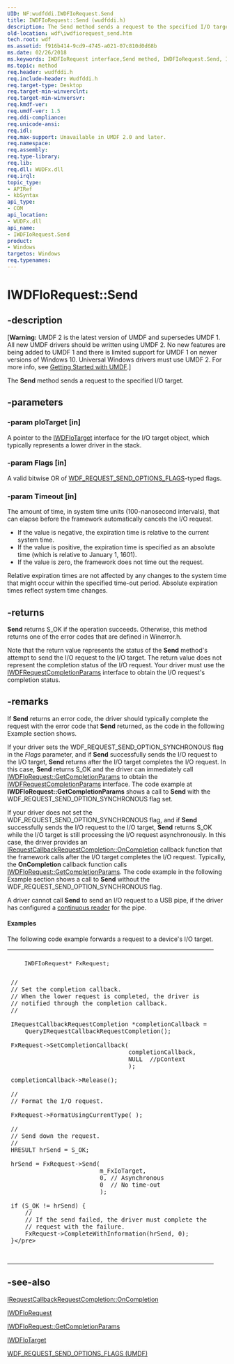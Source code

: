 ```yaml
---
UID: NF:wudfddi.IWDFIoRequest.Send
title: IWDFIoRequest::Send (wudfddi.h)
description: The Send method sends a request to the specified I/O target.
old-location: wdf\iwdfiorequest_send.htm
tech.root: wdf
ms.assetid: f916b414-9cd9-4745-a021-07c810d0d68b
ms.date: 02/26/2018
ms.keywords: IWDFIoRequest interface,Send method, IWDFIoRequest.Send, IWDFIoRequest::Send, Send, Send method, Send method,IWDFIoRequest interface, UMDFRequestObjectRef_f3a8e812-392d-478c-8234-8125bec14f1d.xml, umdf.iwdfiorequest_send, wdf.iwdfiorequest_send, wudfddi/IWDFIoRequest::Send
ms.topic: method
req.header: wudfddi.h
req.include-header: Wudfddi.h
req.target-type: Desktop
req.target-min-winverclnt: 
req.target-min-winversvr: 
req.kmdf-ver: 
req.umdf-ver: 1.5
req.ddi-compliance: 
req.unicode-ansi: 
req.idl: 
req.max-support: Unavailable in UMDF 2.0 and later.
req.namespace: 
req.assembly: 
req.type-library: 
req.lib: 
req.dll: WUDFx.dll
req.irql: 
topic_type:
- APIRef
- kbSyntax
api_type:
- COM
api_location:
- WUDFx.dll
api_name:
- IWDFIoRequest.Send
product:
- Windows
targetos: Windows
req.typenames: 
---
```


# IWDFIoRequest::Send


## -description


<p class="CCE_Message">[<b>Warning:</b> UMDF 2 is the latest version of UMDF and supersedes UMDF 1.  All new UMDF drivers should be written using UMDF 2.  No new features are being added to UMDF 1 and there is limited support for UMDF 1 on newer versions of Windows 10.  Universal Windows drivers must use UMDF 2.  For more info, see <a href="https://docs.microsoft.com/windows-hardware/drivers/wdf/getting-started-with-umdf-version-2">Getting Started with UMDF</a>.]

The <b>Send</b> method sends a request to the specified I/O target.


## -parameters




### -param pIoTarget [in]

A pointer to the <a href="https://msdn.microsoft.com/library/windows/hardware/ff559170">IWDFIoTarget</a> interface for the I/O target object, which typically represents a lower driver in the stack. 


### -param Flags [in]

A valid bitwise OR of <a href="https://msdn.microsoft.com/library/windows/hardware/ff552493">WDF_REQUEST_SEND_OPTIONS_FLAGS</a>-typed flags.


### -param Timeout [in]

The amount of time, in system time units (100-nanosecond intervals), that can elapse before the framework automatically cancels the I/O request.

<ul>
<li>
If the value is negative, the expiration time is relative to the current system time.

</li>
<li>
If the value is positive, the expiration time is specified as an absolute time (which is relative to January 1, 1601).

</li>
<li>
If the value is zero, the framework does not time out the request.

</li>
</ul>
Relative expiration times are not affected by any changes to the system time that might occur within the specified time-out period. Absolute expiration times reflect system time changes.


## -returns



<b>Send</b> returns S_OK if the operation succeeds. Otherwise, this method returns one of the error codes that are defined in Winerror.h.

Note that the return value represents the status of the <b>Send</b> method's attempt to send the I/O request to the I/O target. The return value does not represent the completion status of the I/O request. Your driver must use the <a href="https://msdn.microsoft.com/library/windows/hardware/ff560292">IWDFRequestCompletionParams</a> interface to obtain the I/O request's completion status.




## -remarks



If <b>Send</b> returns an error code, the driver should typically complete the request with the error code that <b>Send</b> returned, as the code in the following Example section shows.

If your driver sets the WDF_REQUEST_SEND_OPTION_SYNCHRONOUS flag in the <i>Flags</i> parameter, and if <b>Send</b> successfully sends the I/O request to the I/O target, <b>Send</b> returns after the I/O target completes the I/O request. In this case, <b>Send</b> returns S_OK and the driver can immediately call <a href="https://msdn.microsoft.com/library/windows/hardware/ff559084">IWDFIoRequest::GetCompletionParams</a> to obtain the <a href="https://msdn.microsoft.com/library/windows/hardware/ff560292">IWDFRequestCompletionParams</a> interface. The code example at <b>IWDFIoRequest::GetCompletionParams</b> shows a call to <b>Send</b> with the WDF_REQUEST_SEND_OPTION_SYNCHRONOUS flag set.

If your driver does not set the WDF_REQUEST_SEND_OPTION_SYNCHRONOUS flag, and if <b>Send</b> successfully sends the I/O request to the I/O target, <b>Send</b> returns S_OK while the I/O target is still processing the I/O request asynchronously. In this case, the driver provides an <a href="https://msdn.microsoft.com/library/windows/hardware/ff556905">IRequestCallbackRequestCompletion::OnCompletion</a> callback function that the framework calls after the I/O target completes the I/O request. Typically, the <b>OnCompletion</b> callback function calls <a href="https://msdn.microsoft.com/library/windows/hardware/ff559084">IWDFIoRequest::GetCompletionParams</a>. The code example in the following Example section shows a call to <b>Send</b> without the WDF_REQUEST_SEND_OPTION_SYNCHRONOUS flag.

A driver cannot call <b>Send</b> to send an I/O request to a USB pipe, if the driver has configured a <a href="https://docs.microsoft.com/windows-hardware/drivers/wdf/working-with-usb-pipes-in-umdf-1-x-drivers">continuous reader</a> for the pipe.


#### Examples

The following code example forwards a request to a device's I/O target.

<div class="code"><span codelanguage=""><table>
<tr>
<th></th>
</tr>
<tr>
<td>
<pre>    IWDFIoRequest* FxRequest;

    //
    // Set the completion callback.
    // When the lower request is completed, the driver is 
    // notified through the completion callback. 
    //

    IRequestCallbackRequestCompletion *completionCallback = 
        QueryIRequestCallbackRequestCompletion();
 
    FxRequest->SetCompletionCallback(
                                     completionCallback,
                                     NULL  //pContext
                                     );

    completionCallback->Release();
 
    //
    // Format the I/O request.  
 
    FxRequest->FormatUsingCurrentType( );

    //
    // Send down the request.
    //
    HRESULT hrSend = S_OK;
 
    hrSend = FxRequest->Send(
                             m_FxIoTarget,
                             0, // Asynchronous
                             0  // No time-out
                             );
 
    if (S_OK != hrSend) {
        //
        // If the send failed, the driver must complete the 
        // request with the failure.
        FxRequest->CompleteWithInformation(hrSend, 0);
    }</pre>
</td>
</tr>
</table></span></div>



## -see-also




<a href="https://msdn.microsoft.com/library/windows/hardware/ff556905">IRequestCallbackRequestCompletion::OnCompletion</a>



<a href="https://msdn.microsoft.com/library/windows/hardware/ff558985">IWDFIoRequest</a>



<a href="https://msdn.microsoft.com/library/windows/hardware/ff559084">IWDFIoRequest::GetCompletionParams</a>



<a href="https://msdn.microsoft.com/library/windows/hardware/ff559170">IWDFIoTarget</a>



<a href="https://msdn.microsoft.com/library/windows/hardware/ff561462">WDF_REQUEST_SEND_OPTIONS_FLAGS (UMDF)</a>
 

 


